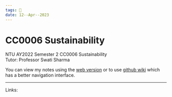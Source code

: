 ```yaml
---
tags: 🌱
date: 12--Apr--2023
---
```


# CC0006 Sustainability  

NTU AY2022 Semester 2 CC0006 Sustainability  
Tutor: Professor Swati Sharma  

You can view my notes using the [web version](General%20knowledge/CC0006%20Sustainability/docs/Summary.md) or to use [github wiki](https://github.com/HiIAmTzeKean/CC0006-Sustainability/wiki) which has a better navigation interface.

---
Links: 